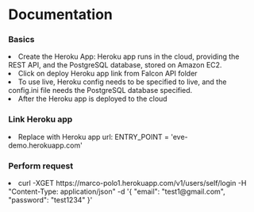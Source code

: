 <H1> Documentation </H1>

<H3> Basics </H3> 

<li> Create the Heroku App: Heroku app runs in the cloud, providing the REST API, and the PostgreSQL database, stored on Amazon EC2. </li>
<li> Click on deploy Heroku app link from Falcon API folder </li>

<li> To use live, Heroku config needs to be specified to live, and the config.ini file needs the PostgreSQL database specified. </li> 

<li> After the Heroku app is deployed to the cloud </li>

<H3> Link Heroku app </H3>
<li> Replace with Heroku app url: ENTRY_POINT = 'eve-demo.herokuapp.com' </li>

<H3> Perform request </H3>
<li> curl -XGET https://marco-polo1.herokuapp.com/v1/users/self/login -H "Content-Type: application/json" -d '{ "email": "test1@gmail.com", "password": "test1234" }' </li>

